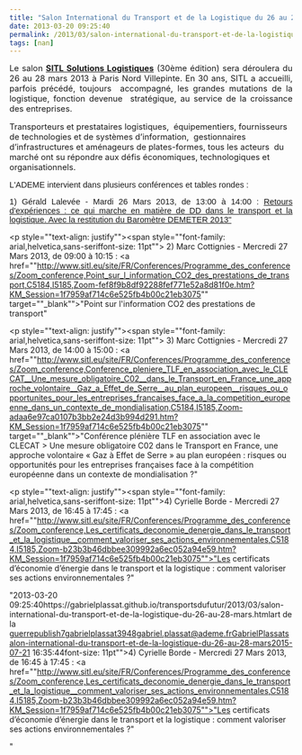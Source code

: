 ```yaml
---
title: "Salon International du Transport et de la Logistique du 26 au 28 mars"
date: 2013-03-20 09:25:40
permalink: /2013/03/salon-international-du-transport-et-de-la-logistique-du-26-au-28-mars.html
tags: [nan]
---
```


<span style="font-family: Helv;font-size: x-small"><span style="font-family: Helv;font-size: x-small"> <p style="text-align: justify"><span style="font-size: 11pt">Le salon <strong><a href="http://www.sitl.eu/" target="_blank">SITL Solutions Logistiques</a></strong> (30ème édition) sera déroulera du 26 au 28 mars 2013 à Paris Nord Villepinte. En 30 ans, SITL a accueilli, parfois précédé, toujours  accompagné, les grandes mutations de la logistique, fonction devenue  stratégique, au service de la croissance des entreprises.</span></p> <p><span style="font-size: 11pt">Transporteurs et prestataires logistiques,  équipementiers, fournisseurs de technologies et de systèmes d’information,  gestionnaires d’infrastructures et aménageurs de plates-formes, tous les acteurs  du marché ont su répondre aux défis économiques, technologiques et  organisationnels.</span></p> <p style="text-align: justify"><span style="font-family: arial,helvetica,sans-serif;font-size: 11pt">L'ADEME intervient dans plusieurs conférences et tables rondes : </span></p></span></span>  <!--more-->   <p style="text-align: justify"><span style="font-family: arial,helvetica,sans-serif;font-size: 11pt">1) Gérald Lalevée - Mardi 26 Mars 2013, de 13:00 à 14:00 : <a href="http://www.sitl.eu/site/FR/Conferences/Programme_des_conferences/Zoom_conference,Retours_d_experiences__ce_qui_marche_en_matiere_de_DD_dans_le_transport_et_la_logistique_Avec_la_restitution_du_Barometre_DEMETER_2013,C5171,I5185,Zoom-34e094561a233750ef0408a9b8f2d076.htm?KM_Session=1f7959af714c6e525fb4b00c21eb3075">Retours d'expériences : ce qui marche en matière de DD dans le transport et la logistique. Avec la restitution du Baromètre DEMETER 2013"</a></span></p> <p style=""text-align: justify""><span style=""font-family: arial,helvetica,sans-seriffont-size: 11pt""> 2) Marc Cottignies - Mercredi 27 Mars 2013, de 09:00 à 10:15 : <a href=""http://www.sitl.eu/site/FR/Conferences/Programme_des_conferences/Zoom_conference,Point_sur_l_information_CO2_des_prestations_de_transport,C5184,I5185,Zoom-fef8f9b8df92288fef771e52a8d81f0e.htm?KM_Session=1f7959af714c6e525fb4b00c21eb3075"" target=""_blank"">"Point sur l'information CO2 des prestations de transport"</a></span></p> <p style=""text-align: justify""><span style=""font-family: arial,helvetica,sans-seriffont-size: 11pt""> 3) Marc Cottignies - Mercredi 27 Mars 2013, de 14:00 à 15:00 : <a href=""http://www.sitl.eu/site/FR/Conferences/Programme_des_conferences/Zoom_conference,Conference_pleniere_TLF_en_association_avec_le_CLECAT__Une_mesure_obligatoire_C02__dans_le_Transport_en_France_une_approche_volontaire__Gaz_a_Effet_de_Serre__au_plan_europeen__risques_ou_opportunites_pour_les_entreprises_francaises_face_a_la_competition_europeenne_dans_un_contexte_de_mondialisation,C5184,I5185,Zoom-adaa6e97ca0107b3bb2e24d3b994d291.htm?KM_Session=1f7959af714c6e525fb4b00c21eb3075"" target=""_blank"">"Conférence plénière TLF en association avec le CLECAT > Une mesure obligatoire C02 dans le Transport en France, une approche volontaire « Gaz à Effet de Serre » au plan européen : risques ou opportunités pour les entreprises françaises face à la compétition européenne dans un contexte de mondialisation ?"</a></span></p> <p style=""text-align: justify""><span style=""font-family: arial,helvetica,sans-seriffont-size: 11pt"">4) Cyrielle Borde - Mercredi 27 Mars 2013, de 16:45 à 17:45 : <a href=""http://www.sitl.eu/site/FR/Conferences/Programme_des_conferences/Zoom_conference,Les_certificats_deconomie_denergie_dans_le_transport_et_la_logistique__comment_valoriser_ses_actions_environnementales,C5184,I5185,Zoom-b23b3b46dbbee309992a6ec052a94e59.htm?KM_Session=1f7959af714c6e525fb4b00c21eb3075"">"Les certificats d’économie d’énergie dans le transport et la logistique : comment valoriser ses actions environnementales ?"</a></span></p>"2013-03-20 09:25:40https://gabrielplassat.github.io/transportsdufutur/2013/03/salon-international-du-transport-et-de-la-logistique-du-26-au-28-mars.htmlart de la guerrepublish7gabrielplassat3948gabriel.plassat@ademe.frGabrielPlassatsalon-international-du-transport-et-de-la-logistique-du-26-au-28-mars2015-07-21 16:35:44font-size: 11pt"">4) Cyrielle Borde - Mercredi 27 Mars 2013, de 16:45 à 17:45 : <a href=""http://www.sitl.eu/site/FR/Conferences/Programme_des_conferences/Zoom_conference,Les_certificats_deconomie_denergie_dans_le_transport_et_la_logistique__comment_valoriser_ses_actions_environnementales,C5184,I5185,Zoom-b23b3b46dbbee309992a6ec052a94e59.htm?KM_Session=1f7959af714c6e525fb4b00c21eb3075"">"Les certificats d’économie d’énergie dans le transport et la logistique : comment valoriser ses actions environnementales ?"</a></span></p>"
